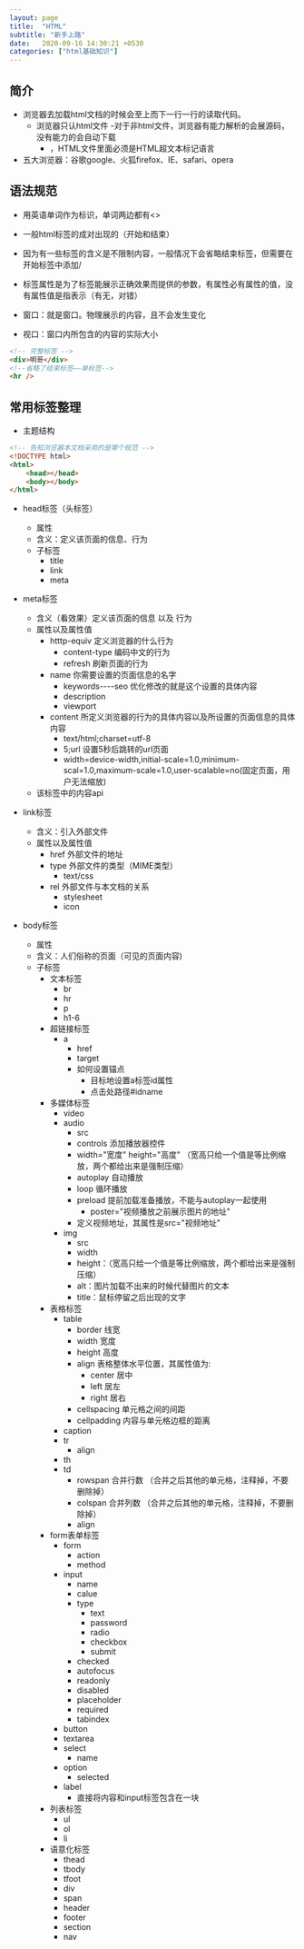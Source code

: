 ```yaml
---
layout: page
title:  "HTML"
subtitle: "新手上路"
date:   2020-09-16 14:30:21 +0530
categories: ["html基础知识"]
---
```


## 简介
- 浏览器去加载html文档的时候会至上而下一行一行的读取代码。
    - 浏览器只认html文件
        -对于非html文件，浏览器有能力解析的会展源码，没有能力的会自动下载
        - ，HTML文件里面必须是HTML超文本标记语言
- 五大浏览器：谷歌google、火狐firefox、IE、safari、opera

## 语法规范
- 用英语单词作为标识，单词两边都有<>
- 一般html标签的成对出现的（开始和结束）
- 因为有一些标签的含义是不限制内容，一般情况下会省略结束标签，但需要在开始标签中添加/
- 标签属性是为了标签能展示正确效果而提供的参数，有属性必有属性的值，没有属性值是指表示（有无，对错）

- 窗口：就是窗口。物理展示的内容，且不会发生变化
- 视口：窗口内所包含的内容的实际大小


```html
<!-- 完整标签 -->
<div>明哥</div>
<!--省略了结束标签——单标签-->
<hr />
```

## 常用标签整理

- 主题结构

```html
<!-- 告知浏览器本文档采用的是哪个规范 -->
<!DOCTYPE html>
<html>
    <head></head>
    <body></body>
</html>
```
- head标签（头标签）
    - 属性
    - 含义：定义该页面的信息、行为
    - 子标签
        - title
        - link
        - meta

- meta标签
    - 含义（看效果）定义该页面的信息 以及 行为
    - 属性以及属性值
        - htttp-equiv 定义浏览器的什么行为
            - content-type 编码中文的行为
            - refresh 刷新页面的行为
        - name 你需要设置的页面信息的名字
            - keywords----seo 优化修改的就是这个设置的具体内容
            - description
            - viewport
        - content 所定义浏览器的行为的具体内容以及所设置的页面信息的具体内容
            - text/html;charset=utf-8
            - 5;url 设置5秒后跳转的url页面
            - width=device-width,initial-scale=1.0,minimum-scal=1.0,maximum-scale=1.0,user-scalable=no(固定页面，用户无法缩放)
    - 该标签中的内容api

- link标签
    - 含义：引入外部文件
    - 属性以及属性值
        - href 外部文件的地址
        - type 外部文件的类型（MIME类型）
            - text/css
        - rel 外部文件与本文档的关系
            - stylesheet
            - icon

- body标签
    - 属性
    - 含义：人们俗称的页面（可见的页面内容)
    - 子标签
        - 文本标签
            - br
            - hr
            - p
            - h1-6
        - 超链接标签
            - a
                - href
                - target
                - 如何设置锚点
                    - 目标地设置a标签id属性
                    - 点击处路径#idname
        - 多媒体标签
            - video
            - audio
                - src
                - controls 添加播放器控件
                - width="宽度" height="高度" （宽高只给一个值是等比例缩放，两个都给出来是强制压缩）
                - autoplay 自动播放
                - loop 循环播放
                - preload 提前加载准备播放，不能与autoplay一起使用
                    - poster="视频播放之前展示图片的地址"
                - 定义视频地址，其属性是src="视频地址"
            - img
                - src
                - width
                - height：（宽高只给一个值是等比例缩放，两个都给出来是强制压缩）
                - alt：图片加载不出来的时候代替图片的文本
                - title：鼠标停留之后出现的文字
        - 表格标签
            - table
                - border 线宽
                - width 宽度
                - height 高度
                - align 表格整体水平位置，其属性值为:
                    - center 居中
                    - left 居左
                    - right 居右
                - cellspacing 单元格之间的间距
                - cellpadding 内容与单元格边框的距离
            - caption
            - tr
                - align
            - th
            - td
                - rowspan 合并行数 （合并之后其他的单元格，注释掉，不要删除掉）
                - colspan  合并列数 （合并之后其他的单元格，注释掉，不要删除掉）
                - align 
        - form表单标签
            - form
                - action
                - method
            - input
                - name
                - calue
                - type
                    - text
                    - password
                    - radio
                    - checkbox
                    - submit
                - checked
                - autofocus
                - readonly
                - disabled
                - placeholder
                - required
                - tabindex
            - button
            - textarea
            - select
                - name
            - option
                - selected
            - label
                - 直接将内容和input标签包含在一块
        - 列表标签
            - ul
            - ol
            - li
        - 语意化标签
            - thead
            - tbody
            - tfoot
            - div
            - span
            - header
            - footer
            - section
            - nav













